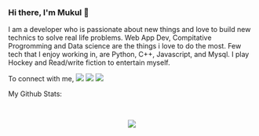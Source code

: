 ### Hi there, I'm Mukul 👋

I am a developer who is passionate about new things and love to build new technics to solve real life problems. Web App Dev, Compitative Progromming and Data science are the things i love to do the most. Few tech that I enjoy working in, are Python, C++, Javascript, and  Mysql. I play Hockey and Read/write fiction to entertain myself.


To connect with me,
[<img src="https://img.shields.io/badge/linkedin-%230077B5.svg?&style=for-the-badge&logo=linkedin&logoColor=white" />](https://www.linkedin.com/in/mukul-dhiman-8184571a9/)  [<img src = "https://img.shields.io/badge/facebook-%231877F2.svg?&style=for-the-badge&logo=facebook&logoColor=white">](https://www.facebook.com/profile.php?id=100009839135031) [<img src ="https://img.shields.io/badge/CodeChef-pro-blue">](https://www.codechef.com/users/dhiman147) 

My Github Stats: 

<br>

<p align = "center">
  <img src = "https://github-readme-stats.vercel.app/api?username=Mukul-dhiman&count_private=true&show_icons=true&theme=radical&line_height=33">
</p>
